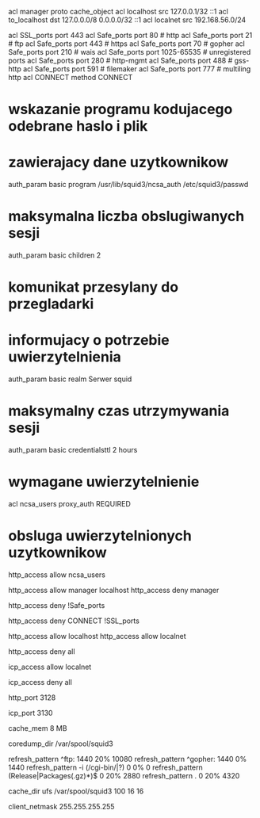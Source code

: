 acl manager proto cache_object
acl localhost src 127.0.0.1/32 ::1
acl to_localhost dst 127.0.0.0/8 0.0.0.0/32 ::1
acl localnet src 192.168.56.0/24

acl SSL_ports port 443
acl Safe_ports port 80		# http
acl Safe_ports port 21		# ftp
acl Safe_ports port 443		# https
acl Safe_ports port 70		# gopher
acl Safe_ports port 210		# wais
acl Safe_ports port 1025-65535	# unregistered ports
acl Safe_ports port 280		# http-mgmt
acl Safe_ports port 488		# gss-http
acl Safe_ports port 591		# filemaker
acl Safe_ports port 777		# multiling http
acl CONNECT method CONNECT

# wskazanie programu kodujacego odebrane haslo i plik
# zawierajacy dane uzytkownikow
auth_param basic program /usr/lib/squid3/ncsa_auth /etc/squid3/passwd
# maksymalna liczba obslugiwanych sesji
auth_param basic children 2
# komunikat przesylany do przegladarki
# informujacy o potrzebie uwierzytelnienia
auth_param basic realm Serwer squid
# maksymalny czas utrzymywania sesji
auth_param basic credentialsttl 2 hours
# wymagane uwierzytelnienie
acl ncsa_users proxy_auth REQUIRED
# obsluga uwierzytelnionych uzytkownikow
http_access allow ncsa_users


http_access allow manager localhost
http_access deny manager

http_access deny !Safe_ports

http_access deny CONNECT !SSL_ports

http_access allow localhost
http_access allow localnet

http_access deny all

icp_access allow localnet

icp_access deny all

http_port 3128

icp_port 3130

cache_mem 8 MB

coredump_dir /var/spool/squid3

refresh_pattern ^ftp:		1440	20%	10080
refresh_pattern ^gopher:	1440	0%	1440
refresh_pattern -i (/cgi-bin/|\?) 0	0%	0
refresh_pattern (Release|Packages(.gz)*)$      0       20%     2880
refresh_pattern .		0	20%	4320

cache_dir ufs /var/spool/squid3 100 16 16

client_netmask 255.255.255.255

